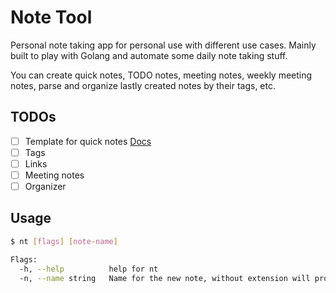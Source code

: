 # Note Tool

Personal note taking app for personal use with different use cases.
Mainly built to play with Golang and automate some daily note taking stuff.

You can create quick notes, TODO notes, meeting notes, weekly meeting notes,
parse and organize lastly created notes by their tags, etc.

## TODOs

- [ ] Template for quick notes
  [Docs](https://pkg.go.dev/text/template#example-Template-Block)
- [ ] Tags
- [ ] Links
- [ ] Meeting notes
- [ ] Organizer

## Usage

```bash
$ nt [flags] [note-name]

Flags:
  -h, --help          help for nt
  -n, --name string   Name for the new note, without extension will prompt for it
```
